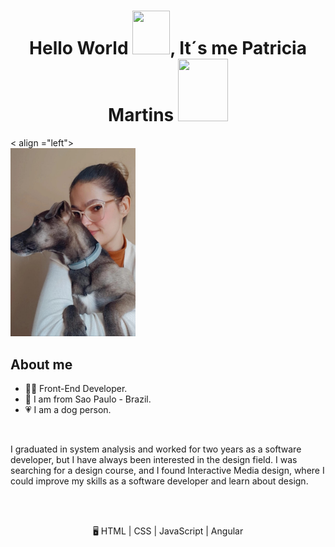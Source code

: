 <h1 align="center">Hello World <img src="https://i.pinimg.com/originals/28/02/00/28020003d4a493c78d8202ba6c35f179.gif" width="60px" height="70px">, It´s me Patricia Martins
<img src = "https://octodex.github.com/images/spidertocat.png" width ="80px" height="100px"> </h1>
< align ="left">
 </br>

<img src = "img/patricia_and_thor.jfif" width ="200px">

## About me
- 👩‍💻 Front-End Developer.
- 📍 I am from Sao Paulo - Brazil.
- 💗 I am a dog person.
</br>

 I graduated in system analysis and worked for two years as a software developer, but I have always been interested in the design field. I was searching for a design course, and I found Interactive Media design, where I could improve my skills as a software developer and learn about design.

</br>
<p align="center">
<br>
🖥️ HTML | CSS | JavaScript | Angular

